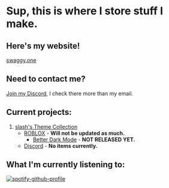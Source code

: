 # Sup, this is where I store stuff I make.
## Here's my website!
[swaggy.one](https://swaggy.one/)
## Need to contact me?
[Join my Discord](https://discord.gg/Y5UqMfXazT), I check there more than my email.
## Current projects:
1. [slash's Theme Collection](https://github.com/slash1div/slash1div/tree/main/Themes/)
     - [ROBLOX](https://github.com/slash1div/slash1div/tree/main/Themes/ROBLOX) - **Will not be updated as much.** 
       - [Better Dark Mode](https://raw.githubusercontent.com/slash1div/slash1div/main/Themes/ROBLOX/bt-darkmode.css) - **NOT RELEASED YET.**
     - [Discord](https://github.com/slash1div/slash1div/tree/main/Themes/Discord) - **No items currently.** 
## What I'm currently listening to:


[![spotify-github-profile](https://spotify-github-profile.vercel.app/api/view?uid=hwqgqejwdh0gjoc7se9zyk20p&cover_image=true&theme=novatorem)](https://spotify-github-profile.vercel.app/api/view?uid=hwqgqejwdh0gjoc7se9zyk20p&redirect=true)
